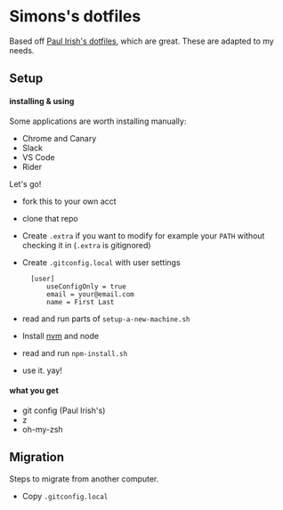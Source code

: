 # Simons's dotfiles

Based off [Paul Irish's dotfiles](https://github.com/paulirish/dotfiles), which are great. These are adapted to my needs.

## Setup
#### installing & using

Some applications are worth installing manually:

* Chrome and Canary
* Slack
* VS Code
* Rider


Let's go!

* fork this to your own acct
* clone that repo
* Create `.extra` if you want to modify for example your `PATH` without checking it in (`.extra` is gitignored)
* Create `.gitconfig.local` with user settings

		[user]
			useConfigOnly = true
			email = your@email.com
			name = First Last

* read and run parts of `setup-a-new-machine.sh`
* Install [nvm](https://github.com/creationix/nvm#installation) and node
* read and run `npm-install.sh`
* use it. yay!

#### what you get
* git config (Paul Irish's)
* z
* oh-my-zsh

## Migration

Steps to migrate from another computer.

* Copy `.gitconfig.local`



